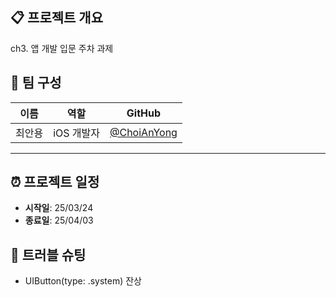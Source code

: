 ## 📋 프로젝트 개요

ch3. 앱 개발 입문 주차 과제


## 👥 팀 구성

| 이름      | 역할       | GitHub                           |
| -------- | -------- | --------------------------------- |
| 최안용   | iOS 개발자 | [@ChoiAnYong](https://github.com/ChoiAnYong) |

---

## ⏰ 프로젝트 일정

- **시작일**: 25/03/24  
- **종료일**: 25/04/03

## 📱 트러블 슈팅
- UIButton(type: .system) 잔상 
